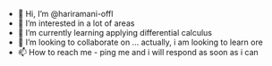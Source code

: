 - 👋 Hi, I’m @hariramani-offl
- 👀 I’m interested in a lot of areas
- 🌱 I’m currently learning applying differential calculus
- 💞️ I’m looking to collaborate on ... actually, i am looking to learn ore
- 📫 How to reach me - ping me and i will respond as soon as i can

<!---
hariramani-offl/hariramani-offl is a ✨ special ✨ repository because its `README.md` (this file) appears on your GitHub profile.
You can click the Preview link to take a look at your changes.
--->
